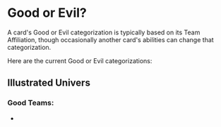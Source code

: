 # Good or Evil?
A card's Good or Evil categorization is typically based on its Team Affiliation, though occasionally another card's abilities can change that categorization.

Here are the current Good or Evil categorizations:

## Illustrated Univers
### Good Teams:
* 
<!--stackedit_data:
eyJoaXN0b3J5IjpbMTExMTIyOTA0XX0=
-->